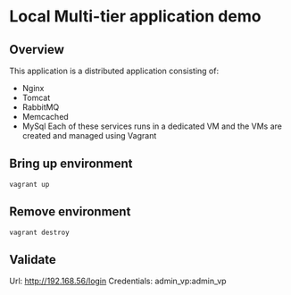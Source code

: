 # Local Multi-tier application demo

## Overview
This application is a distributed application consisting of:
* Nginx
* Tomcat
* RabbitMQ
* Memcached
* MySql
Each of these services runs in a dedicated VM and the VMs are created and managed using Vagrant

## Bring up environment
```
vagrant up
```
## Remove environment
```
vagrant destroy
```

## Validate
Url: http://192.168.56/login
Credentials: admin_vp:admin_vp



